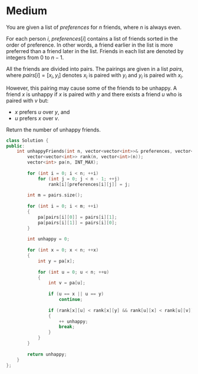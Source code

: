 # Medium

You are given a list of $preferences$ for $n$ friends, where $n$ is always even.

For each person $i$, $preferences[i]$ contains a list of friends sorted in the order of preference. In other words, a friend earlier in the list is more preferred than a friend later in the list. Friends in each list are denoted by integers from $0$ to $n-1$.

All the friends are divided into pairs. The pairings are given in a list $pairs$, where $pairs[i] = [x_i, y_i]$ denotes $x_i$ is paired with $y_i$ and $y_i$ is paired with $x_i$.

However, this pairing may cause some of the friends to be unhappy. A friend $x$ is unhappy if $x$ is paired with $y$ and there exists a friend $u$ who is paired with $v$ but:

- $x$ prefers $u$ over $y$, and
- $u$ prefers $x$ over $v$.

Return the number of unhappy friends.

```cpp
class Solution {
public:
    int unhappyFriends(int n, vector<vector<int>>& preferences, vector<vector<int>>& pairs) {
        vector<vector<int>> rank(n, vector<int>(n));
        vector<int> pa(n, INT_MAX);
        
        for (int i = 0; i < n; ++i)
            for (int j = 0; j < n - 1; ++j)
                rank[i][preferences[i][j]] = j;
        
        int m = pairs.size();
        
        for (int i = 0; i < m; ++i)
        {
            pa[pairs[i][0]] = pairs[i][1];
            pa[pairs[i][1]] = pairs[i][0];
        }
        
        int unhappy = 0;
        
        for (int x = 0; x < n; ++x)
        {
            int y = pa[x];
            
            for (int u = 0; u < n; ++u)
            {
                int v = pa[u];
                
                if (u == x || u == y)
                    continue;
                
                if (rank[x][u] < rank[x][y] && rank[u][x] < rank[u][v])
                {
                    ++ unhappy;
                    break;
                }
            }
        }
        
        return unhappy;
    }
};
```
